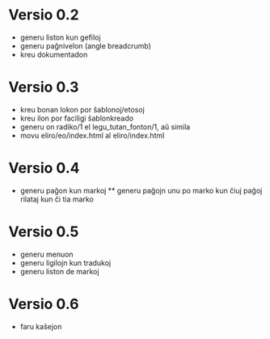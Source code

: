 Versio 0.2
==========
* generu liston kun gefiloj
* generu paĝnivelon (angle breadcrumb)
* kreu dokumentadon

Versio 0.3
==========
* kreu bonan lokon por ŝablonoj/etosoj
* kreu ilon por faciligi ŝablonkreado
* generu on radiko/1 el legu_tutan_fonton/1, aŭ simila
* movu eliro/eo/index.html al eliro/index.html

Versio 0.4
==========
* generu paĝon kun markoj
** generu paĝojn unu po marko kun ĉiuj paĝoj rilataj kun ĉi tia marko

Versio 0.5
==========
* generu menuon
* generu ligilojn kun tradukoj
* generu liston de markoj

Versio 0.6
==========
* faru kaŝejon

